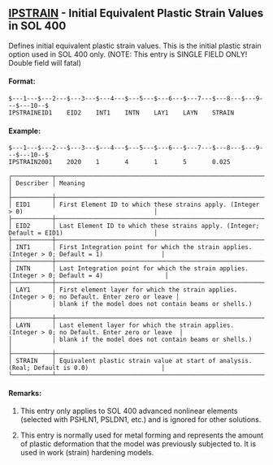 ## [IPSTRAIN](https://help.hexagonmi.com/bundle/MSC_Nastran_2022.4/page/Nastran_Combined_Book/qrg/bulkfgil/TOC.IPSTRAIN.xhtml) - Initial Equivalent Plastic Strain Values in SOL 400

Defines initial equivalent plastic strain values. This is the initial plastic strain option used in SOL 400 only. (NOTE: This entry is SINGLE FIELD ONLY! Double field will fatal)

#### Format:

```nastran
$---1---$---2---$---3---$---4---$---5---$---6---$---7---$---8---$---9---$---10--$
IPSTRAINEID1    EID2    INT1    INTN    LAY1    LAYN    STRAIN                  
```
#### Example:

```nastran
$---1---$---2---$---3---$---4---$---5---$---6---$---7---$---8---$---9---$---10--$
IPSTRAIN2001    2020    1       4       1       5       0.025                   
```
```text
┌───────────┬─────────────────────────────────────────────────────────────────────────────────────────────────┐
│ Describer │ Meaning                                                                                         │
├───────────┼─────────────────────────────────────────────────────────────────────────────────────────────────┤
│ EID1      │ First Element ID to which these strains apply. (Integer > 0)                                    │
├───────────┼─────────────────────────────────────────────────────────────────────────────────────────────────┤
│ EID2      │ Last Element ID to which these strains apply. (Integer; Default = EID1)                         │
├───────────┼─────────────────────────────────────────────────────────────────────────────────────────────────┤
│ INT1      │ First Integration point for which the strain applies. (Integer > 0; Default = 1)                │
├───────────┼─────────────────────────────────────────────────────────────────────────────────────────────────┤
│ INTN      │ Last Integration point for which the strain applies. (Integer > 0; Default = 4)                 │
├───────────┼─────────────────────────────────────────────────────────────────────────────────────────────────┤
│ LAY1      │ First element layer for which the strain applies. (Integer > 0; no Default. Enter zero or leave │
│           │ blank if the model does not contain beams or shells.)                                           │
├───────────┼─────────────────────────────────────────────────────────────────────────────────────────────────┤
│ LAYN      │ Last element layer for which the strain applies. (Integer > 0; no Default. Enter zero or leave  │
│           │ blank if the model does not contain beams or shells.)                                           │
├───────────┼─────────────────────────────────────────────────────────────────────────────────────────────────┤
│ STRAIN    │ Equivalent plastic strain value at start of analysis. (Real; Default is 0.0)                    │
└───────────┴─────────────────────────────────────────────────────────────────────────────────────────────────┘
```
#### Remarks:

1. This entry only applies to SOL 400 advanced nonlinear elements (selected with PSHLN1, PSLDN1, etc.) and is ignored for other solutions.

2. This entry is normally used for metal forming and represents the amount of plastic deformation that the model was previously subjected to. It is used in work (strain) hardening models.

